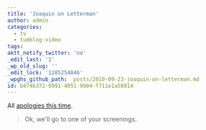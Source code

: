 ```yaml
---
title: 'Joaquin on Letterman'
author: admin
categories:
  - tv
  - tumblog-video
tags: 
aktt_notify_twitter: 'no'
_edit_last: '1'
_wp_old_slug: ''
_edit_lock: '1285254846'
_wpghs_github_path: _posts/2010-09-23-joaquin-on-letterman.md
id: b474b372-9991-4051-9904-f711e1a58914
---
```

<p>All <a href="http://www.youtube.com/watch?v=WEI4LUqhfn8">apologies this time</a>.</p>
<blockquote><p>Ok, we'll go to one of your screenings.</p></blockquote>
